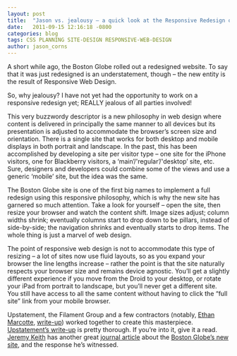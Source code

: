 ```yaml
---
layout: post
title:  "Jason vs. jealousy – a quick look at the Responsive Redesign of the Boston Globe"
date:   2011-09-15 12:16:18 -0800
categories: blog 
tags: CSS PLANNING SITE-DESIGN RESPONSIVE-WEB-DESIGN
author: jason_corns
---
```

A short while ago, the Boston Globe rolled out a redesigned website. To say that it was just redesigned is an understatement, though – the new entity is the result of Responsive Web Design.

So, why jealousy?  I have not yet had the opportunity to work on a responsive redesign yet; REALLY jealous of all parties involved!<!--more-->

This very buzzwordy descriptor is a new philosophy in web design where content is delivered in principally the same manner to all devices but its presentation is adjusted to accommodate the browser’s screen size and orientation. There is a single site that works for both desktop and mobile displays in both portrait and landscape. In the past, this has been accomplished by developing a site per visitor type – one site for the iPhone visitors, one for Blackberry visitors, a ‘main’/'regular’/'desktop’ site, etc. Sure, designers and developers could combine some of the views and use a generic ‘mobile’ site, but the idea was the same.


The Boston Globe site is one of the first big names to implement a full redesign using this responsive philosophy, which is why the new site has garnered so much attention. Take a look for yourself – open the site, then resize your browser and watch the content shift. Image sizes adjust; column widths shrink; eventually columns start to drop down to be pillars, instead of side-by-side; the navigation shrinks and eventually starts to drop items. The whole thing is just a marvel of web design.

The point of responsive web design is not to accommodate this type of resizing – a lot of sites now use fluid layouts, so as you expand your browser the line lengths increase – rather the point is that the site naturally respects your browser size and remains device agnostic. You’ll get a slightly different experience if you move from the Droid to your desktop, or rotate your iPad from portrait to landscape, but you’ll never get a different site. You still have access to all the same content without having to click the “full site” link from your mobile browser.

Upstatement, the Filament Group and a few contractors (notably, [Ethan Marcotte](http://www.twitter.com/beep), [write-up](http://unstoppablerobotninja.com/entry/the-boston-globe/)) worked together to create this masterpiece. [Upstatement’s write-up](http://upstatement.com/portfolio/boston-globe/) is pretty thorough. If you’re into it, give it a read. [Jeremy Keith](http://twitter.com/adactio) has another great [journal article](http://adactio.com/journal/4862/) about the [Boston Globe’s new site](http://www.bostonglobe.com), and the response he’s witnessed.